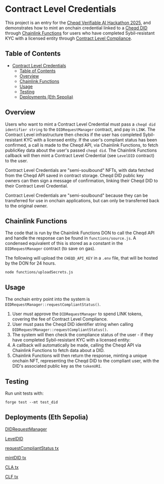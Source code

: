 # Contract Level Credentials

This project is an entry for the [Cheqd Verifiable AI Hackathon 2025](https://dorahacks.io/hackathon/cheqd-verifiable-ai/ideaism), and demonstrates how to mint an onchain credential linked to a [Cheqd DID](https://docs.cheqd.io/product/studio/dids/create-did) through [Chainlink Functions](https://chain.link/functions) for users who have completed Sybil-resistant KYC with a licensed entity through [Contract Level Compliance](https://github.com/contractlevel/compliance).

## Table of Contents

- [Contract Level Credentials](#contract-level-credentials)
  - [Table of Contents](#table-of-contents)
  - [Overview](#overview)
  - [Chainlink Functions](#chainlink-functions)
  - [Usage](#usage)
  - [Testing](#testing)
  - [Deployments (Eth Sepolia)](#deployments-eth-sepolia)

## Overview

Users who want to mint a Contract Level Credential must pass a `cheqd did identifier string` to the `DIDRequestManager` contract, and pay in `LINK`. The Contract Level infrastructure then checks if the user has completed Sybil-resistant KYC with a licensed entity. If the user's compliant status has been confirmed, a call is made to the Cheqd API, via Chainlink Functions, to fetch publicKey data about the user's passed `cheqd did`. The Chainlink Functions callback will then mint a Contract Level Credential (see `LevelDID` contract) to the user.

Contract Level Credentials are "semi-soulbound" NFTs, with data fetched from the Cheqd API saved in contract storage. Cheqd DID public key owners can then sign a message of confirmation, linking their Cheqd DID to their Contract Level Credential.

Contract Level Credentials are "semi-soulbound" because they can be transferred for use in onchain applications, but can only be transferred back to the original owner.

## Chainlink Functions

The code that is run by the Chainlink Functions DON to call the Cheqd API and handle the response can be found in `functions/source.js`. A condensed equivalent of this is stored as a constant in the `DIDRequestManager` contract (to save on gas).

The following will upload the `CHEQD_API_KEY` in a `.env` file, that will be hosted by the DON for 24 hours.

```
node functions/uploadSecrets.js
```

## Usage

The onchain entry point into the system is `DIDRequestManager::requestCompliantStatus()`.

1. User must approve the `DIDRequestManager` to spend LINK tokens, covering the fee of Contract Level Compliance.
2. User must pass the Cheqd DID identifier string when calling `DIDRequestManager::requestCompliantStatus()`.
3. The system will then check the compliance status of the user - if they have completed Sybil-resistant KYC with a licensed entity:
4. A callback will automatically be made, calling the Cheqd API via Chainlink Functions to fetch data about a DID.
5. Chainlink Functions will then return the response, minting a unique onchain NFT, representing the Cheqd DID to the compliant user, with the DID's associated public key as the `tokenURI`.

## Testing

Run unit tests with:

```
forge test --mt test_did
```

## Deployments (Eth Sepolia)

[DIDRequestManager](https://sepolia.etherscan.io/address/0x4386a5535101c255fc6f246e8dfef75a180839df#code)

[LevelDID](https://sepolia.etherscan.io/address/0x3251fa43986c9c7d2d9797ec15f4fb2860172314#code)

[requestCompliantStatus tx](https://sepolia.etherscan.io/tx/0xe59cc44450c0a0cddabe0e3bba501ae4b453dc6afd746ffd1092da27fb723998)

[mintDID tx](https://sepolia.etherscan.io/tx/0xfab1f1e721164cb05b6776fcdf01e06e58bab5994626b2af98af598a6f2053ce)

[CLA tx](https://sepolia.etherscan.io/tx/0x6785d31e107c10a16501bd6072cd505d1c703166373c587e3bf4f1a8430815e0)

[CLF tx](https://functions.chain.link/sepolia/4467#/side-drawer/request/0xf01d80519c4b720db876d296dd023948415d5b8afd74c645da167d05f714bcc9)

